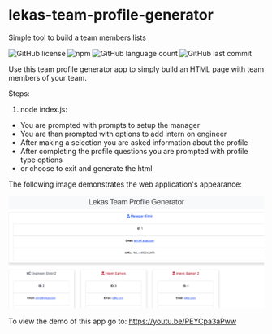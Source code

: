 # lekas-team-profile-generator
Simple tool to build a team members lists

![GitHub license](https://img.shields.io/badge/license-MIT-blue.svg)
![npm](https://img.shields.io/npm/v/npm?color=orange&logo=npm)
![GitHub language count](https://img.shields.io/github/languages/count/elmir123/lekas-fitness-tracker?color=green)
![GitHub last commit](https://img.shields.io/github/last-commit/elmir123/lekas-fitness-tracker?color=orange)

Use this team profile generator app to simply build an HTML page with team members of your team.

Steps:
1) node index.js:
- You are prompted with prompts to setup the manager
- You are than prompted with options to add intern on engineer
- After making a selection you are asked information about the profile
- After completing the profile questions you are prompted with profile type options
- or choose to exit and generate the html

The following image demonstrates the web application's appearance:

![Team Profile Generator.](./assets/images/team-generator.png)

To view the demo of this app go to:
https://youtu.be/PEYCpa3aPww



